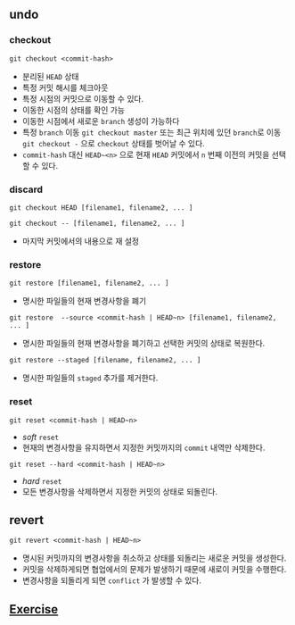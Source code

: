 ## undo

### checkout

```shell
git checkout <commit-hash>
```

- 분리된 `HEAD` 상태
- 특정 커밋 해시를 체크아웃
- 특정 시점의 커밋으로 이동할 수 있다.
- 이동한 시점의 상태를 확인 가능
- 이동한 시점에서 새로운 `branch` 생성이 가능하다
- 특정 `branch` 이동 `git checkout master` 또는 최근 위치에 있던 `branch`로 이동 `git checkout -` 으로 `checkout` 상태를 벗어날 수 있다.
- `commit-hash` 대신 `HEAD~<n>` 으로 현재 `HEAD` 커밋에서 `n` 번째 이전의 커밋을 선택할 수 있다.

### discard

```shell
git checkout HEAD [filename1, filename2, ... ]
```

```shell
git checkout -- [filename1, filename2, ... ]
```

- 마지막 커밋에서의 내용으로 재 설정

### restore

```shell
git restore [filename1, filename2, ... ]
```

- 명시한 파일들의 현재 변경사항을 폐기

```shell
git restore  --source <commit-hash | HEAD~n> [filename1, filename2, ... ]
```

- 명시한 파일들의 현재 변경사항을 폐기하고 선택한 커밋의 상태로 복원한다.

```shell
git restore --staged [filename, filename2, ... ]
```

- 명시한 파일들의 `staged` 추가를 제거한다.

### reset

```shell
git reset <commit-hash | HEAD~n>
```

- _soft_ `reset`
- 현재의 변경사항을 유지하면서 지정한 커밋까지의 `commit` 내역만 삭제한다.

```shell
git reset --hard <commit-hash | HEAD~n>
```

- _hard_ `reset`
- 모든 변경사항을 삭제하면서 지정한 커밋의 상태로 되돌린다.

## revert

```shell
git revert <commit-hash | HEAD~n>
```

- 명시된 커밋까지의 변경사항을 취소하고 상태를 되돌리는 새로운 커밋을 생성한다.
- 커밋을 삭제하게되면 협업에서의 문제가 발생하기 때문에 새로이 커밋을 수행한다.
- 변경사항을 되돌리게 되면 `conflict` 가 발생할 수 있다.

## [Exercise](https://plum-poppy-0ea.notion.site/Undoing-Things-Exercise-d2fc1825dcc047c291a9a960848fdf71)
